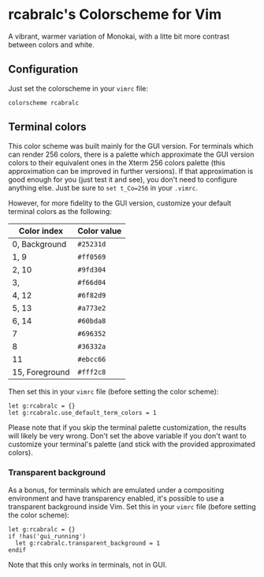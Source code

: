# rcabralc's Colorscheme for Vim

A vibrant, warmer variation of Monokai, with a litte bit more contrast between
colors and white.


## Configuration

Just set the colorscheme in your `vimrc` file:

```
colorscheme rcabralc
```


## Terminal colors

This color scheme was built mainly for the GUI version.  For terminals which
can render 256 colors, there is a palette which approximate the GUI version
colors to their equivalent ones in the Xterm 256 colors palette (this
approximation can be improved in further versions).  If that approximation is
good enough for you (just test it and see), you don't need to configure
anything else.  Just be sure to `set t_Co=256` in your `.vimrc`.

However, for more fidelity to the GUI version, customize your default terminal
colors as the following:

Color index    | Color value
-------------- | -----------
0, Background  | `#25231d`
1, 9           | `#ff0569`
2, 10          | `#9fd304`
3,             | `#f66d04`
4, 12          | `#6f82d9`
5, 13          | `#a773e2`
6, 14          | `#60bda8`
7              | `#696352`
8              | `#36332a`
11             | `#ebcc66`
15, Foreground | `#fff2c8`

Then set this in your `vimrc` file (before setting the color scheme):

```
let g:rcabralc = {}
let g:rcabralc.use_default_term_colors = 1
```

Please note that if you skip the terminal palette customization, the results
will likely be very wrong.  Don't set the above variable if you don't want to
customize your terminal's palette (and stick with the provided approximated
colors).


### Transparent background

As a bonus, for terminals which are emulated under a compositing environment
and have transparency enabled, it's possible to use a transparent background
inside Vim.  Set this in your `vimrc` file (before setting the color scheme):

```
let g:rcabralc = {}
if !has('gui_running')
  let g:rcabralc.transparent_background = 1
endif
```

Note that this only works in terminals, not in GUI.
